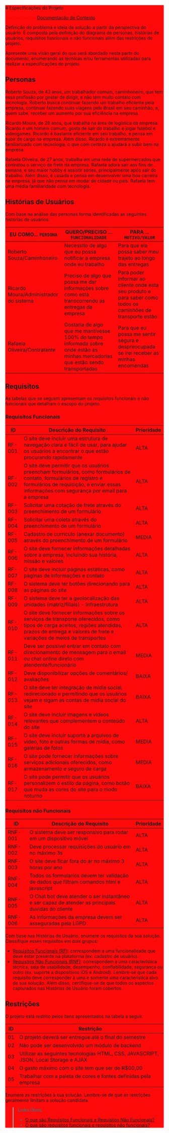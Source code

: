 <div style="background-color: #ff0a0a">
# Especificações do Projeto

<span style="color:red">Pré-requisitos: <a href="1-Documentação de Contexto.md"> Documentação de Contexto</a></span>

Definição do problema e ideia de solução a partir da perspectiva do usuário. É composta pela definição do  diagrama de personas, histórias de usuários, requisitos funcionais e não funcionais além das restrições do projeto.

Apresente uma visão geral do que será abordado nesta parte do documento, enumerando as técnicas e/ou ferramentas utilizadas para realizar a especificações do projeto

## Personas

Roberto Souza, de 43 anos, um trabalhador comum, caminhoneiro, que tem essa profissão por gostar de dirigir, e não tem muito contato com tecnologia. Roberto busca continuar fazendo um trabalho eficiente pela empresa, continuar fazendo suas viagens pelo Brasil em seu caminhão, e, quem sabe, receber um aumento por sua eficiência na empresa. 

Ricardo Moura, de 28 anos, que trabalha na área de logística da empresa. Ricardo é um homem comum, gosta de sair do trabalho e jogar futebol e videogames. Ricardo é bastante eficiente em seu trabalho, e pensa em subir de cargo na empresa. Além disso, Ricardo é extremamente familiarizado com tecnologia, o que com certeza o ajudará a subir bem na empresa. 

Rafaela Oliveira, de 27 anos, trabalha em uma rede de supermercados que contratou o serviço de frete da empresa. Rafaela adora sair aos fins de semana, e seu maior hobby é assistir séries, principalmente após sair do trabalho. Além disso, é casada e pensa em desenvolver uma boa carreira na empresa, já que não pensa em mudar de cidade ou país. Rafaela tem uma média familiaridade com tecnologia. 

## Histórias de Usuários

Com base na análise das personas forma identificadas as seguintes histórias de usuários:

|EU COMO... `PERSONA`| QUERO/PRECISO ... `FUNCIONALIDADE` |PARA ... `MOTIVO/VALOR`                 |
|--------------------|------------------------------------|----------------------------------------|
|Roberto Souza/Caminhoneiro|Necessito de algo que eu possa notificar a empresa onde eu trabalho|Para que ela possa saber meu trajeto ao longo das entregas
|Ricardo Moura/Administrador do sistema|Preciso de algo que possa me dar informações sobre como esta transcorrendo as entregas da empresa|Para poder informar ao cliente onde esta seu produto e para saber como todos os caminhões de transporte estão.|
|Rafaela Oliveira/Contratante|Gostaria de algo que me mantivesse 100% do tempo informada sobre onde estão as minhas mercadorias que estão sendo transportadas|Para que eu possa me sentir segura e despreocupada se irei receber as minhas encomendas|
  


## Requisitos

As tabelas que se seguem apresentam os requisitos funcionais e não funcionais que detalham o escopo do projeto.

### Requisitos Funcionais

|ID    | Descrição do Requisito  | Prioridade |
|------|-----------------------------------------|----|
|RF-001| O site deve incluir uma estrutura de navegação clara e fácil de usar, para ajudar os usuários a encontrar o que estão procurando rapidamente | ALTA | 
|RF-002| O site deve permitir que os usuários preencham formulários, como formulários de contato, formulários de registro e formulários de requisição, e enviar essas informações com segurança por email para a empresa   | ALTA |
|RF-003|Solicitar uma cotação de frete através do preenchimento de um formulário | ALTA |
|RF-004|Solicitar uma coleta através do preenchimento de um formulário | ALTA |
|RF-005|Cadastro de curriculo (anexar documento) através do preenchimento de um formulário | MEDIA |
|RF-006|O site deve fornecer informações detalhadas sobre a empresa, incluindo sua história, missão e valores | ALTA |
|RF-007|O site deve incluir páginas estáticas, como páginas de informações e contato | ALTA |
|RF-008|O sistema deve ter botões direcionando para as páginas do site | ALTA |
|RF-009|O sistema deve ter a geolocalização das unidades (matriz/filiais) - Infraestrutura | ALTA |
|RF-010|O site deve fornecer informações sobre os serviços de transporte oferecidos, como tipos de carga aceitos, regiões atendidas, prazos de entrega e valores de frete e variações de meios de transportes | ALTA |
|RF-011|Deve ser possível entrar em contato com direcionamento de mensagem para o email ou chat online direto com atendente/funcionário | MEDIA |
|RF-012|Deve disponibilizar opções de comentários/ avaliações | BAIXA |
|RF-013|O site deve ter integração de mídia social, redirecionado e permitindo que os usuários vejam e sigam as contas de mídia social do site | BAIXA |
|RF-014|O site deve incluir imagens e vídeos relevantes que complementem o conteúdo do site | ALTA |
|RF-015|O site deve incluir suporte a arquivos de vídeo, foto e outras formas de mídia, como galerias de fotos | MEDIA |
|RF-016|O site pode fornecer informações sobre serviços adicionais oferecidos, como armazenamento e seguro de carga | MEDIA |
|RF-017|O site pode permitir que os usuários personalizem o estilo da página, como botão que muda as cores do site para o modo noturno | BAIXA |


### Requisitos não Funcionais

|ID     | Descrição do Requisito  |Prioridade |
|-------|-------------------------|----|
|RNF-001| O sistema deve ser responsivo para rodar em um dispositivo móvel | ALTA | 
|RNF-002| Deve processar requisições do usuário em no máximo 3s |  ALTA |
|RNF-003| O site deve ficar fora do ar no máximo 3 horas por ano |  ALTA |
|RNF-004| Todos os formularios devem ter validação de dados que filtram comandos html e javascript |  ALTA |
|RNF-005| O Chat bot deve atender o ser instantâneo e ser capaz de atender as principais duvidas do cliente  |  ALTA |
|RNF-006| As informações da empresa devem ser asseguradas pela LGPD  |  ALTA |


Com base nas Histórias de Usuário, enumere os requisitos da sua solução. Classifique esses requisitos em dois grupos:

- [Requisitos Funcionais
 (RF)](https://pt.wikipedia.org/wiki/Requisito_funcional):
 correspondem a uma funcionalidade que deve estar presente na
  plataforma (ex: cadastro de usuário).
- [Requisitos Não Funcionais
  (RNF)](https://pt.wikipedia.org/wiki/Requisito_n%C3%A3o_funcional):
  correspondem a uma característica técnica, seja de usabilidade,
  desempenho, confiabilidade, segurança ou outro (ex: suporte a
  dispositivos iOS e Android).
Lembre-se que cada requisito deve corresponder à uma e somente uma
característica alvo da sua solução. Além disso, certifique-se de que
todos os aspectos capturados nas Histórias de Usuário foram cobertos.

## Restrições

O projeto está restrito pelos itens apresentados na tabela a seguir.

|ID| Restrição                                             |
|--|-------------------------------------------------------|
|01| O projeto deverá ser entregue até o final do semestre |
|02| Não pode ser desenvolvido um módulo de backend        |
|03| Utilizar as seguintes tecnologias HTML, CSS, JAVASCRIPT, JSON, Local Storage e AJAX|
|04| O gasto máximo com o site tem que ser de R$00,00|
|05| Trabalhar com a paleta de cores e fontes definidas pela empresa|


Enumere as restrições à sua solução. Lembre-se de que as restrições geralmente limitam a solução candidata.

> **Links Úteis**:
> - [O que são Requisitos Funcionais e Requisitos Não Funcionais?](https://codificar.com.br/requisitos-funcionais-nao-funcionais/)
> - [O que são requisitos funcionais e requisitos não funcionais?](https://analisederequisitos.com.br/requisitos-funcionais-e-requisitos-nao-funcionais-o-que-sao/)

